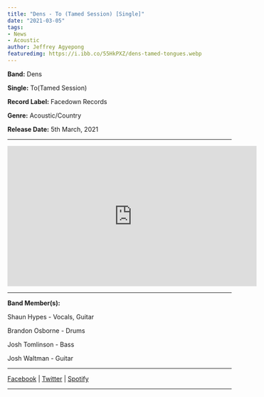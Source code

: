 ```yaml
---
title: "Dens - To (Tamed Session) [Single]"
date: "2021-03-05"
tags:
- News
- Acoustic
author: Jeffrey Agyepong
featuredimg: https://i.ibb.co/55HkPXZ/dens-tamed-tongues.webp
---
```


**Band:** Dens

**Single:** To(Tamed Session)

**Record Label:** Facedown Records 

**Genre:** Acoustic/Country

**Release Date:** 5th March, 2021

<hr>
<div class="video-container"><iframe src="https://www.youtube.com/embed/xvbRVw21M6c" width="560" height="315" frameborder="0"></iframe></div>

<hr>

**Band Member(s):**

Shaun Hypes - Vocals, Guitar

Brandon Osborne -  Drums

Josh Tomlinson - Bass

Josh Waltman - Guitar


<hr>


[Facebook](https://www.facebook.com/densnoise) | [ Twitter](https://twitter.com/DENSnoise) | [Spotify](https://open.spotify.com/track/7DzkmBTj6cZIlLNYHSLhvJ?si=21oLFsjQTNm95hkJizlvnQ)

<hr>